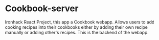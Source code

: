 # Cookbook-server
Ironhack React Project, this app a Cookbook webapp. Allows users to add cooking recipes into their cookbooks either by adding their own recipe manually or adding other's recipes. This is the backend of the webapp.
